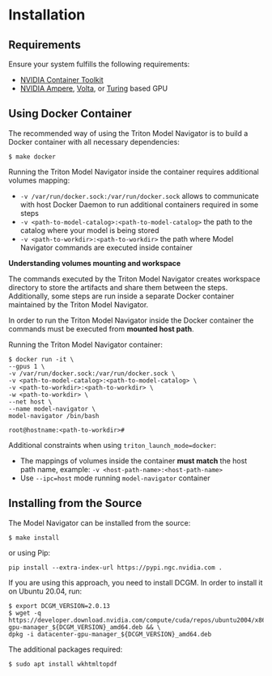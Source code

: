 <!--
Copyright (c) 2021, NVIDIA CORPORATION. All rights reserved.

Licensed under the Apache License, Version 2.0 (the "License");
you may not use this file except in compliance with the License.
You may obtain a copy of the License at

    http://www.apache.org/licenses/LICENSE-2.0

Unless required by applicable law or agreed to in writing, software
distributed under the License is distributed on an "AS IS" BASIS,
WITHOUT WARRANTIES OR CONDITIONS OF ANY KIND, either express or implied.
See the License for the specific language governing permissions and
limitations under the License.
-->
# Installation

## Requirements

Ensure your system fulfills the following requirements:
* [NVIDIA Container Toolkit](https://github.com/NVIDIA/nvidia-docker)
* [NVIDIA Ampere](https://www.nvidia.com/en-us/data-center/nvidia-ampere-gpu-architecture/), [Volta](https://www.nvidia.com/en-us/data-center/volta-gpu-architecture/), or [Turing](https://www.nvidia.com/en-us/geforce/turing/) based GPU

## Using Docker Container

The recommended way of using the Triton Model Navigator is to build a Docker container with all necessary dependencies:

```shell
$ make docker
```

Running the Triton Model Navigator inside the container requires additional volumes mapping:
* `-v /var/run/docker.sock:/var/run/docker.sock` allows to communicate with host Docker Daemon to run additional containers required in some steps
* `-v <path-to-model-catalog>:<path-to-model-catalog>` the path to the catalog where your model is being stored
* `-v <path-to-workdir>:<path-to-workdir>` the path where Model Navigator commands are executed inside container

**Understanding volumes mounting and workspace**

The commands executed by the Triton Model Navigator creates workspace directory to store the artifacts and share them between the steps.
Additionally, some steps are run inside a separate Docker container maintained by the Triton Model Navigator.

In order to run the Triton Model Navigator inside the Docker container the commands must be executed from **mounted host path**.

Running the Triton Model Navigator container:
```shell
$ docker run -it \
--gpus 1 \
-v /var/run/docker.sock:/var/run/docker.sock \
-v <path-to-model-catalog>:<path-to-model-catalog> \
-v <path-to-workdir>:<path-to-workdir> \
-w <path-to-workdir> \
--net host \
--name model-navigator \
model-navigator /bin/bash

root@hostname:<path-to-workdir>#
```

Additional constraints when using `triton_launch_mode=docker`:
* The mappings of volumes inside the container **must match** the host path name, example: `-v <host-path-name>:<host-path-name>`
* Use `--ipc=host` mode running `model-navigator` container

## Installing from the Source

The Model Navigator can be installed from the source:
```shell
$ make install
```
or using Pip:
```shell
pip install --extra-index-url https://pypi.ngc.nvidia.com .
```

If you are using this approach, you need to install DCGM. In order to install it on Ubuntu 20.04, run:
```shell
$ export DCGM_VERSION=2.0.13
$ wget -q https://developer.download.nvidia.com/compute/cuda/repos/ubuntu2004/x86_64/datacenter-gpu-manager_${DCGM_VERSION}_amd64.deb && \
dpkg -i datacenter-gpu-manager_${DCGM_VERSION}_amd64.deb
```

The additional packages required:
```shell
$ sudo apt install wkhtmltopdf
```
